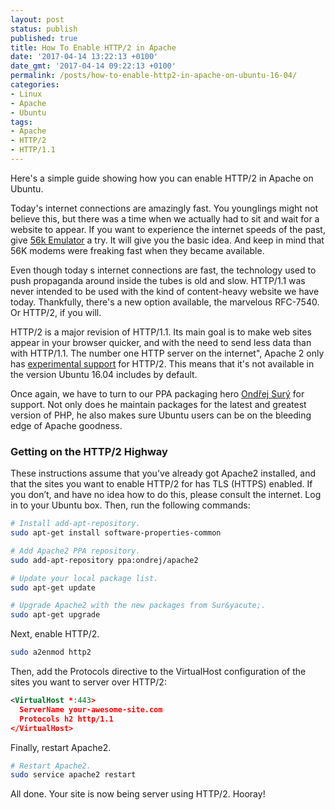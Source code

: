 ```yaml
---
layout: post
status: publish
published: true
title: How To Enable HTTP/2 in Apache
date: '2017-04-14 13:22:13 +0100'
date_gmt: '2017-04-14 09:22:13 +0100'
permalink: /posts/how-to-enable-http2-in-apache-on-ubuntu-16-04/
categories:
- Linux
- Apache
- Ubuntu
tags:
- Apache
- HTTP/2
- HTTP/1.1
---
```

Here's a simple guide showing how you can enable HTTP/2 in Apache on Ubuntu.

Today's internet connections are amazingly fast. You younglings might not believe this, but there was a time when we actually had to sit and wait for a website to appear. If you want to experience the internet speeds of the past, give [56k Emulator](http://www.56k-emulator.co.uk/) a try. It will give you the basic idea. And keep in mind that 56K modems were freaking fast when they became available.

Even though today
s internet connections are fast, the technology used to push propaganda around inside the tubes is old and slow. HTTP/1.1 was never intended to be used with the kind of content-heavy website we have today. Thankfully, there's a new option available, the marvelous RFC-7540. Or HTTP/2, if you will.

HTTP/2 is a major revision of HTTP/1.1. Its main goal is to make web sites appear in your browser quicker, and with the need to send less data than with HTTP/1.1. The 
number one HTTP server on the internet", Apache 2 only has [experimental support](https://httpd.apache.org/docs/2.4/mod/mod_http2.html) for HTTP/2. This means that it's not available in the version Ubuntu 16.04 includes by default.

Once again, we have to turn to our PPA packaging hero [Ondřej Surý](https://www.sury.org/) for support. Not only does he maintain packages for the latest and greatest version of PHP, he also makes sure Ubuntu users can be on the bleeding edge of Apache goodness.

### Getting on the HTTP/2 Highway

These instructions assume that you've already got Apache2 installed, and that the sites you want to enable HTTP/2 for has TLS (HTTPS) enabled. If you don&rsquo;t, and have no idea how to do this, please consult the internet. Log in to your Ubuntu box. Then, run the following commands:

```bash
# Install add-apt-repository. 
sudo apt-get install software-properties-common 

# Add Apache2 PPA repository. 
sudo add-apt-repository ppa:ondrej/apache2 

# Update your local package list. 
sudo apt-get update 

# Upgrade Apache2 with the new packages from Sur&yacute;. 
sudo apt-get upgrade
```
Next, enable HTTP/2.
```bash
sudo a2enmod http2
```
Then, add the Protocols directive to the VirtualHost configuration of the sites you want to server over HTTP/2:
```xml
<VirtualHost *:443> 
  ServerName your-awesome-site.com 
  Protocols h2 http/1.1 
</VirtualHost>
```
Finally, restart Apache2.
```bash
# Restart Apache2. 
sudo service apache2 restart
```
All done. Your site is now being server using HTTP/2. Hooray!
